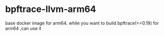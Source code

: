 # bpftrace-llvm-arm64
base docker image for arm64. while you want to build bpftrace(&lt;=0.19) for arm64 ,can use it

